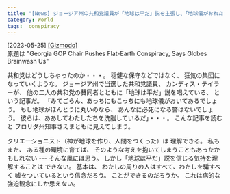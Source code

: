 ```yaml
---
title: "[News] ジョージア州の共和党議員が「地球は平だ」説を主張し、「地球儀がおれたちを洗脳している」と言いはる ---わからん；理解をぜっしている"
category: World
tags:  conspiracy
---
```


[2023-05-25] [[Gizmodo]](https://gizmodo.com/kandiss-taylor-flat-earth-jesus-guns-babies-1850474753?utm_source=pocket_saves)  
 原題は
"Georgia GOP Chair Pushes Flat-Earth Conspiracy, 
Says Globes Brainwash Us"

 共和党はどうしちゃったのか・・・。
穏健な保守などではなく、
狂気の集団になっていくような。
ジョージア州で当選した共和党議員、
カンディス・テイラーが、
他の二人の共和党の賛同者とともに「地球は平だ」説を唱えている、
という記事だ。
「みてごらん、あっちにもこっちにも地球儀がおいてあるでしょう。
もし地球がほんとうに丸いのなら、
あんなに必死になる筈はないでしょう。
彼らは、ああしてわたしたちを洗脳しているだ」・・・。
こんな記事を読むと
フロリダ州知事さえまともに見えてしまう。

 クリエーショニスト（神が地球を作り、人間をつくった）は
理解できる。
私もまた、
ある種の環境に育てば、
そのような考えを抱いてしまうこともあったかもしれない ---
そんな風には思う。
しかし「地球は平だ」説を信じる気持を理解することは
できない。
基本は、
わたしの周りの人はすべて、わたしを騙すべく
嘘をついているという信念だろう。
ことができるのだろうか。
これは病的な強迫観念にしか思えない。

